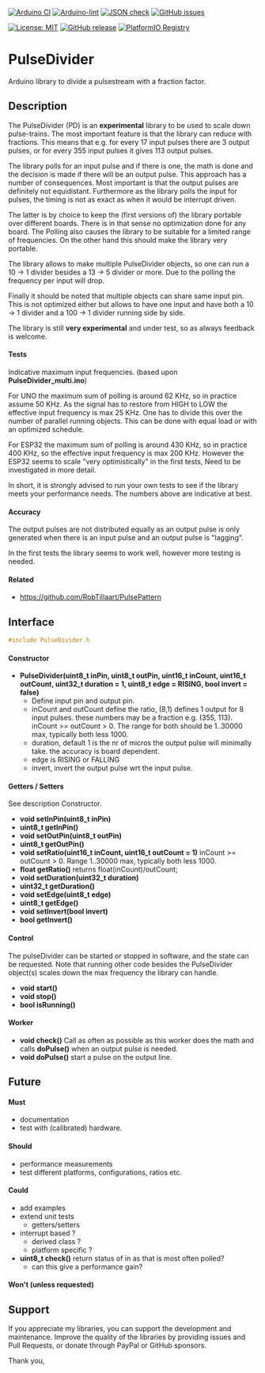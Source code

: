 
[![Arduino CI](https://github.com/RobTillaart/PulseDivider/workflows/Arduino%20CI/badge.svg)](https://github.com/marketplace/actions/arduino_ci)
[![Arduino-lint](https://github.com/RobTillaart/PulseDivider/actions/workflows/arduino-lint.yml/badge.svg)](https://github.com/RobTillaart/PulseDivider/actions/workflows/arduino-lint.yml)
[![JSON check](https://github.com/RobTillaart/PulseDivider/actions/workflows/jsoncheck.yml/badge.svg)](https://github.com/RobTillaart/PulseDivider/actions/workflows/jsoncheck.yml)
[![GitHub issues](https://img.shields.io/github/issues/RobTillaart/PulseDivider.svg)](https://github.com/RobTillaart/PulseDivider/issues)

[![License: MIT](https://img.shields.io/badge/license-MIT-green.svg)](https://github.com/RobTillaart/PulseDivider/blob/master/LICENSE)
[![GitHub release](https://img.shields.io/github/release/RobTillaart/PulseDivider.svg?maxAge=3600)](https://github.com/RobTillaart/PulseDivider/releases)
[![PlatformIO Registry](https://badges.registry.platformio.org/packages/robtillaart/library/PulseDivider.svg)](https://registry.platformio.org/libraries/robtillaart/PulseDivider)


# PulseDivider

Arduino library to divide a pulsestream with a fraction factor.


## Description

The PulseDivider (PD) is an **experimental** library to be used to scale down pulse-trains.
The most important feature is that the library can reduce with fractions.
This means that e.g. for every 17 input pulses there are 3 output pulses,
or for every 355 input pulses it gives 113 output pulses.

The library polls for an input pulse and if there is one, the math is done and the decision 
is made if there will be an output pulse. This approach has a number of consequences.
Most important is that the output pulses are definitely not equidistant.
Furthermore as the library polls the input for pulses, the timing is not as exact as 
when it would be interrupt driven.

The latter is by choice to keep the (first versions of) the library portable over 
different boards. There is in that sense no optimization done for any board.
The Polling also causes the library to be suitable for a limited range of frequencies.
On the other hand this should make the library very portable.

The library allows to make multiple PulseDivider objects, so one can run a 10 -> 1 divider
besides a 13 -> 5 divider or more. Due to the polling the frequency per input will drop.

Finally it should be noted that multiple objects can share same input pin.
This is not optimized either but allows to have one input and have both a 10 -> 1 divider
and a 100 -> 1 divider running side by side.

The library is still **very experimental** and under test, so as always feedback is welcome. 


#### Tests

Indicative maximum input frequencies.
(based upon **PulseDivider_multi.ino**)

For UNO the maximum sum of polling is around 62 KHz, so in practice 
assume 50 KHz. As the signal has to restore from HIGH to LOW the 
effective input frequency is max 25 KHz.
One has to divide this over the number of parallel running objects. 
This can be done with equal load or with an optimized schedule.

For ESP32 the maximum sum of polling is around 430 KHz,
so in practice 400 KHz, so the effective input frequency is max 200 KHz. 
However the ESP32 seems to scale "very optimistically" in the first tests,
Need to be investigated in more detail.

In short, it is strongly advised to run your own tests to see if the library
meets your performance needs. The numbers above are indicative at best.


#### Accuracy

The output pulses are not distributed equally as an output pulse is only
generated when there is an input pulse and an output pulse is "lagging".

In the first tests the library seems to work well, however more testing is needed. 


#### Related

- https://github.com/RobTillaart/PulsePattern


## Interface

```cpp
#include PulseDivider.h
```


#### Constructor

- **PulseDivider(uint8_t inPin, uint8_t outPin, uint16_t inCount, uint16_t outCount, uint32_t duration = 1, uint8_t edge = RISING, bool invert = false)**
  - Define input pin and output pin.
  - inCount and outCount define the ratio, (8,1) defines 1 output for 8 input pulses.
    these numbers may be a fraction e.g. (355, 113). inCount >= outCount > 0.
    The range for both should be 1..30000 max, typically both less 1000.
  - duration, default 1 is the nr of micros the output pulse will minimally take. 
    the accuracy is board dependent. 
  - edge is RISING or FALLING
  - invert, invert the output pulse wrt the input pulse.

#### Getters / Setters

See description Constructor.

- **void  setInPin(uint8_t inPin)**
- **uint8_t getInPin()**
- **void  setOutPin(uint8_t outPin)**
- **uint8_t getOutPin()**
- **void setRatio(uint16_t inCount, uint16_t outCount = 1)** inCount >= outCount > 0.
Range 1..30000 max, typically both less 1000.
- **float getRatio()** returns float(inCount)/outCount;
- **void setDuration(uint32_t duration)**
- **uint32_t getDuration()**
- **void setEdge(uint8_t edge)**
- **uint8_t getEdge()**
- **void setInvert(bool invert)**
- **bool getInvert()**


#### Control

The pulseDivider can be started or stopped in software,
and the state can be requested.
Note that running other code besides the PulseDivider object(s)
scales down the max frequency the library can handle.

- **void start()**
- **void stop()**
- **bool isRunning()**


#### Worker

- **void check()** Call as often as possible as this worker does the
math and calls **doPulse()** when an output pulse is needed. 
- **void doPulse()** start a pulse on the output line.


## Future

#### Must

- documentation
- test with (calibrated) hardware.


#### Should

- performance measurements
- test different platforms, configurations, ratios etc.


#### Could

- add examples
- extend unit tests
  - getters/setters
- interrupt based ?
  - derived class ?
  - platform specific ?
- **uint8_t check()** return status of in as that is most often polled?
  - can this give a performance gain?


#### Won't (unless requested)



## Support

If you appreciate my libraries, you can support the development and maintenance.
Improve the quality of the libraries by providing issues and Pull Requests, or
donate through PayPal or GitHub sponsors.

Thank you,




